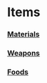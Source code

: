 <script>
  import ItemIcon from '$lib/components/ItemIcon.svelte';
</script>

# Items

### [Materials](/items/materials)

### [Weapons](/items/weapons)

### [Foods](/items/foods)